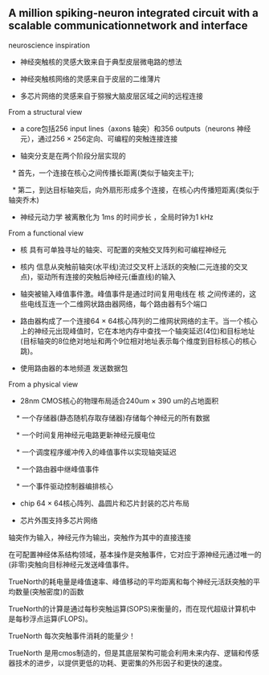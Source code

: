 ## A million spiking-neuron integrated circuit with a scalable communicationnetwork and interface

  

neuroscience inspiration

* 神经突触核的灵感大致来自于典型皮层微电路的想法

* 神经突触核网络的灵感来自于皮层的二维薄片

* 多芯片网络的灵感来自于猕猴大脑皮层区域之间的远程连接

  

From a structural view

* a core包括256 input lines（axons 轴突）和356 outputs（neurons 神经元），通过256 × 256定向、可编程的突触连接连接

* 轴突分支是在两个阶段分层实现的

  * 首先，一个连接在核心之间传播长距离(类似于轴突主干);

  * 第二，到达目标轴突后，向外扇形形成多个连接，在核心内传播短距离(类似于轴突乔木)

* 神经元动力学 被离散化为 1ms 的时间步长 ，全局时钟为1 kHz

  

From a functional view

* 核 具有可单独寻址的轴突、可配置的突触交叉阵列和可编程神经元

* 核内 信息从突触前轴突(水平线)流过交叉杆上活跃的突触(二元连接的交叉点)，驱动所有连接的突触后神经元(垂直线)的输入

* 轴突被输入峰值事件激。峰值事件是通过时间复用电线在 核 之间传递的，这些电线互连一个二维网状路由器网络，每个路由器有5个端口

* 路由器构成了一个连接64 × 64核心阵列的二维网状网络的主干。当一个核心上的神经元出现峰值时，它在本地内存中查找一个轴突延迟(4位)和目标地址(目标轴突的8位绝对地址和两个9位相对地址表示每个维度到目标核心的核心跳)。

* 使用路由器的本地频道 发送数据包

  

From a physical view

* 28nm CMOS核心的物理布局适合240um × 390 um的占地面积

    * 一个存储器(静态随机存取存储器)存储每个神经元的所有数据

    * 一个时间复用神经元电路更新神经元膜电位

    * 一个调度程序缓冲传入的峰值事件以实现轴突延迟

    * 一个路由器中继峰值事件

    * 一个事件驱动控制器编排核心

* chip 64 × 64核心阵列、晶圆片和芯片封装的芯片布局

* 芯片外围支持多芯片网络

  

轴突作为输入，神经元作为输出，突触作为其中的直接连接

  

在可配置神经体系结构领域，基本操作是突触事件，它对应于源神经元通过唯一的(非零)突触向目标神经元发送峰值事件。

  

TrueNorth的耗电量是峰值速率、峰值移动的平均距离和每个神经元活跃突触的平均数量(突触密度)的函数

  

TrueNorth的计算是通过每秒突触运算(SOPS)来衡量的，而在现代超级计算机中是每秒浮点运算(FLOPS)。

  

TrueNorth 每次突触事件消耗的能量少！

  

TrueNorth 是用cmos制造的，但是其底层架构可能会利用未来内存、逻辑和传感器技术的进步，以提供更低的功耗、更密集的外形因子和更快的速度。